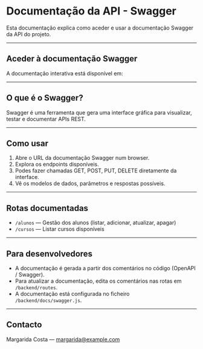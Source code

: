 # Documentação da API - Swagger

Esta documentação explica como aceder e usar a documentação Swagger da API do projeto.

---

## Aceder à documentação Swagger

A documentação interativa está disponível em:


---

## O que é o Swagger?

Swagger é uma ferramenta que gera uma interface gráfica para visualizar, testar e documentar APIs REST.

---

## Como usar

1. Abre o URL da documentação Swagger num browser.
2. Explora os endpoints disponíveis.
3. Podes fazer chamadas GET, POST, PUT, DELETE diretamente da interface.
4. Vê os modelos de dados, parâmetros e respostas possíveis.

---

## Rotas documentadas

- `/alunos` — Gestão dos alunos (listar, adicionar, atualizar, apagar)
- `/cursos` — Listar cursos disponíveis

---

## Para desenvolvedores

- A documentação é gerada a partir dos comentários no código (OpenAPI / Swagger).
- Para atualizar a documentação, edita os comentários nas rotas em `/backend/routes`.
- A documentação está configurada no ficheiro `/backend/docs/swagger.js`.

---

## Contacto

Margarida Costa — margarida@example.com

